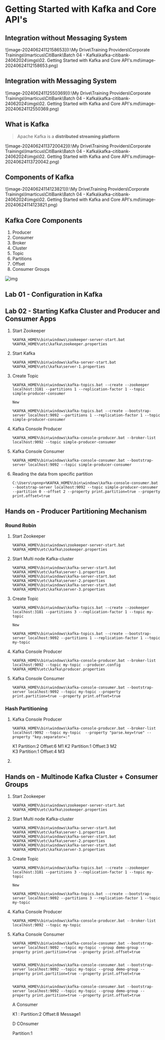 # Getting Started with Kafka and Core API's

## **Integration without Messaging System**

![image-20240624112158653](I:\My Drive\Training Providers\Corporate Trainings\Imarticus\CitiBank\Batch 04 - Kafka\kafka-citibank-24062024\imgs\02. Getting Started with Kafka and Core API's.md\image-20240624112158653.png)

## Integration with Messaging System

![image-20240624112550369](I:\My Drive\Training Providers\Corporate Trainings\Imarticus\CitiBank\Batch 04 - Kafka\kafka-citibank-24062024\imgs\02. Getting Started with Kafka and Core API's.md\image-20240624112550369.png)

## What is Kafka

> Apache Kafka is a **distributed streaming platform**

![image-20240624113720042](I:\My Drive\Training Providers\Corporate Trainings\Imarticus\CitiBank\Batch 04 - Kafka\kafka-citibank-24062024\imgs\02. Getting Started with Kafka and Core API's.md\image-20240624113720042.png)

## Components of Kafka

![image-20240624114123821](I:\My Drive\Training Providers\Corporate Trainings\Imarticus\CitiBank\Batch 04 - Kafka\kafka-citibank-24062024\imgs\02. Getting Started with Kafka and Core API's.md\image-20240624114123821.png)

## Kafka Core Components

1. Producer
2. Consumer
3. Broker
4. Cluster
5. Topic
6. Partitions
7. Offset
8. Consumer Groups

![img](https://lh7-us.googleusercontent.com/slidesz/AGV_vUeTDBbG9mcgW6za1G7wxWEdjFKLMHFs3qR07WfLkGPRXWuW7hfbM4FmrmDSmB0xFphgGm8BA-6X6vzLqi7ZPwlzycycqUddmrTYnApIzsGYFfkkuBL6ZygvxXQ76fXMz_zakTenmFfqXlsFanbdENDpNIXAIcQXxDK4rg=s2048?key=W40hPsWoPkvtYSln7ViuqQ)

## Lab 01 - Configuration in Kafka



## Lab 02 - Starting Kafka Cluster and Producer and Consumer Apps

1. Start Zookeeper

   ```
   %KAFKA_HOME%\bin\windows\zookeeper-server-start.bat %KAFKA_HOME%\etc\kafka\zookeeper.properties
   ```

2. Start Kafka

   ```
   %KAFKA_HOME%\bin\windows\kafka-server-start.bat %KAFKA_HOME%\etc\kafka\server-1.properties
   ```

3. Create Topic

   ```
   %KAFKA_HOME%\bin\windows\kafka-topics.bat --create --zookeeper localhost:3181 --partitions 1 --replication-factor 1 --topic simple-producer-consumer
   
   New
   
   %KAFKA_HOME%\bin\windows\kafka-topics.bat --create --bootstrap-server localhost:9092 --partitions 1 --replication-factor 1 --topic simple-producer-consumer
   ```

4. Kafka Console Producer

   ```
   %KAFKA_HOME%\bin\windows\kafka-console-producer.bat --broker-list localhost:9092 --topic simple-producer-consumer
   ```

5. Kafka Console Consumer

   ```
   %KAFKA_HOME%\bin\windows\kafka-console-consumer.bat --bootstrap-server localhost:9092 --topic simple-producer-consumer
   ```

6. Reading the data from specific partition

   ```
   C:\Users\npnnp>%KAFKA_HOME%\bin\windows\kafka-console-consumer.bat --bootstrap-server localhost:9092 --topic simple-producer-consumer --partition 0 --offset 2 --property print.partition=true --property print.offset=true
   ```

## Hands on - Producer Partitioning Mechanism

### Round Robin

1. Start Zookeeper

   ```
   %KAFKA_HOME%\bin\windows\zookeeper-server-start.bat %KAFKA_HOME%\etc\kafka\zookeeper.properties
   ```

2. Start Multi node Kafka-cluster

   ```
   %KAFKA_HOME%\bin\windows\kafka-server-start.bat %KAFKA_HOME%\etc\kafka\server-1.properties
   %KAFKA_HOME%\bin\windows\kafka-server-start.bat %KAFKA_HOME%\etc\kafka\server-2.properties
   %KAFKA_HOME%\bin\windows\kafka-server-start.bat %KAFKA_HOME%\etc\kafka\server-3.properties
   ```

3. Create Topic

   ```
   %KAFKA_HOME%\bin\windows\kafka-topics.bat --create --zookeeper localhost:3181 --partitions 3 --replication-factor 1 --topic my-topic
   
   New
   
   %KAFKA_HOME%\bin\windows\kafka-topics.bat --create --bootstrap-server localhost:9092 --partitions 1 --replication-factor 1 --topic my-topic
   ```

4. Kafka Console Producer

   ```
   %KAFKA_HOME%\bin\windows\kafka-console-producer.bat --broker-list localhost:9092 --topic my-topic --producer.config %KAFKA_HOME%\etc\kafka\producer.properties
   ```

5. Kafka Console Consumer

   ```
   %KAFKA_HOME%\bin\windows\kafka-console-consumer.bat --bootstrap-server localhost:9092 --topic my-topic --property print.partition=true --property print.offset=true
   ```

### Hash Partitioning

1. Kafka Console Producer

   ```
   %KAFKA_HOME%\bin\windows\kafka-console-producer.bat --broker-list localhost:9092 --topic my-topic  --property "parse.key=true" --property "key.separator=:"
   ```

   K1 Partition:2     Offset:6        M1 
   K2 Partition:1     Offset:3        M2  
   K3 Partition:1     Offset:4        M3

5. 

## Hands on - Multinode Kafka Cluster + Consumer Groups

1. Start Zookeeper

   ```
   %KAFKA_HOME%\bin\windows\zookeeper-server-start.bat %KAFKA_HOME%\etc\kafka\zookeeper.properties
   ```

2. Start Multi node Kafka-cluster

   ```
   %KAFKA_HOME%\bin\windows\kafka-server-start.bat %KAFKA_HOME%\etc\kafka\server-1.properties
   %KAFKA_HOME%\bin\windows\kafka-server-start.bat %KAFKA_HOME%\etc\kafka\server-2.properties
   %KAFKA_HOME%\bin\windows\kafka-server-start.bat %KAFKA_HOME%\etc\kafka\server-3.properties
   ```

3. Create Topic

   ```
   %KAFKA_HOME%\bin\windows\kafka-topics.bat --create --zookeeper localhost:3181 --partitions 3 --replication-factor 1 --topic my-topic
   
   New
   
   %KAFKA_HOME%\bin\windows\kafka-topics.bat --create --bootstrap-server localhost:9092 --partitions 3 --replication-factor 1 --topic my-topic
   ```

4. Kafka Console Producer

   ```
   %KAFKA_HOME%\bin\windows\kafka-console-producer.bat --broker-list localhost:9092 --topic my-topic
   ```

5. Kafka Console Consumer

   ```
   %KAFKA_HOME%\bin\windows\kafka-console-consumer.bat --bootstrap-server localhost:9092 --topic my-topic --group demo-group --property print.partition=true --property print.offset=true
   
   
   %KAFKA_HOME%\bin\windows\kafka-console-consumer.bat --bootstrap-server localhost:9092 --topic my-topic --group demo-group --property print.partition=true --property print.offset=true
   
   
   %KAFKA_HOME%\bin\windows\kafka-console-consumer.bat --bootstrap-server localhost:9092 --topic my-topic --group demo-group --property print.partition=true --property print.offset=true
   ```

   A Consumer

   K1 : Partition:2     Offset:8        Message1 

   

   

   D COnsumer

   Partition:1

   